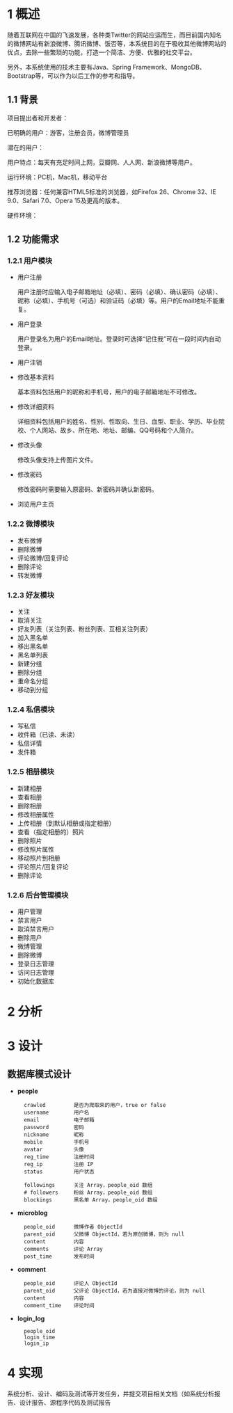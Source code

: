 # 1 概述
随着互联网在中国的飞速发展，各种类Twitter的网站应运而生，而目前国内知名的微博网站有新浪微博、腾讯微博、饭否等，本系统目的在于吸收其他微博网站的优点，去除一些繁琐的功能，打造一个简洁、方便、优雅的社交平台。

另外，本系统使用的技术主要有Java、Spring Framework、MongoDB、Bootstrap等，可以作为以后工作的参考和指导。

## 1.1 背景
项目提出者和开发者：

已明确的用户：游客，注册会员，微博管理员

潜在的用户：

用户特点：每天有充足时间上网，豆瓣网、人人网、新浪微博等用户。

运行环境：PC机，Mac机，移动平台

推荐浏览器：任何兼容HTML5标准的浏览器，如Firefox 26、Chrome 32、IE 9.0、Safari 7.0、Opera  15及更高的版本。

硬件环境：

## 1.2 功能需求

### 1.2.1 用户模块
* 用户注册

    用户注册时应输入电子邮箱地址（必填）、密码（必填）、确认密码（必填）、昵称（必填）、手机号（可选）和验证码（必填）等。用户的Email地址不能重复。

* 用户登录

    用户登录名为用户的Email地址。登录时可选择“记住我”可在一段时间内自动登录。

* 用户注销

* 修改基本资料

    基本资料包括用户的昵称和手机号，用户的电子邮箱地址不可修改。

* 修改详细资料

    详细资料包括用户的姓名、性别、性取向、生日、血型、职业、学历、毕业院校、个人网站、故乡、所在地、地址、邮编、QQ号码和个人简介。

* 修改头像

    修改头像支持上传图片文件。

* 修改密码

    修改密码时需要输入原密码、新密码并确认新密码。

* 浏览用户主页

### 1.2.2 微博模块
* 发布微博
* 删除微博
* 评论微博/回复评论
* 删除评论
* 转发微博


### 1.2.3 好友模块
* 关注
* 取消关注
* 好友列表（关注列表、粉丝列表、互相关注列表）
* 加入黑名单
* 移出黑名单
* 黑名单列表
* 新建分组
* 删除分组
* 重命名分组
* 移动到分组

### 1.2.4 私信模块
* 写私信
* 收件箱（已读、未读）
* 私信详情
* 发件箱



### 1.2.5 相册模块
* 新建相册
* 查看相册
* 删除相册
* 修改相册属性
* 上传相册（到默认相册或指定相册）
* 查看（指定相册的）照片
* 删除照片
* 修改照片属性
* 移动照片到相册
* 评论照片/回复评论
* 删除评论

### 1.2.6 后台管理模块
* 用户管理
* 禁言用户
* 取消禁言用户
* 删除用户
* 微博管理
* 删除微博
* 登录日志管理
* 访问日志管理
* 初始化数据库

# 2 分析

# 3 设计
## 数据库模式设计
* **people**

        crawled         是否为爬取来的用户，true or false
        username        用户名
        email           电子邮箱
        password        密码
        nickname        昵称
        mobile          手机号
        avatar          头像
        reg_time        注册时间
        reg_ip          注册 IP
        status          用户状态

        followings      关注 Array，people_oid 数组
        # followers     粉丝 Array，people_oid 数组
        blockings       黑名单 Array，people_oid 数组

* **microblog**

        people_oid      微博作者 ObjectId
        parent_oid      父微博 ObjectId，若为原创微博，则为 null
        content         内容
        comments        评论 Array
        post_time       发布时间

* **comment**

        people_oid      评论人 ObjectId
        parent_oid      父评论 ObjectId，若为直接对微博的评论，则为 null
        content         内容
        comment_time    评论时间

* **login_log**

        people_oid
        login_time
        login_ip

# 4 实现
系统分析、设计、编码及测试等开发任务，并提交项目相关文档（如系统分析报告、设计报告、源程序代码及测试报告 
